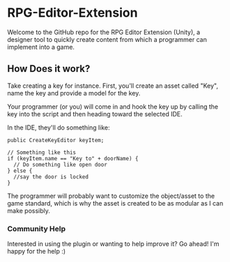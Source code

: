# RPG-Editor-Extension
Welcome to the GitHub repo for the RPG Editor Extension (Unity), a designer tool to quickly create content from which a programmer can implement into a game.


## How Does it work?
Take creating a key for instance. First, you'll create an asset called "Key", name the key and provide a model for the key.

Your programmer (or you) will come in and hook the key up by calling the key into the script and then heading toward the selected IDE.

In the IDE, they'll do something like:
```
public CreateKeyEditor keyItem;

// Something like this
if (keyItem.name == "Key to" + doorName) {
  // Do something like open door
} else {
  //say the door is locked
}
```
The programmer will probably want to customize the object/asset to the game standard, which is why the asset is created to be as modular as I can make possibly.

### Community Help
Interested in using the plugin or wanting to help improve it? Go ahead! I'm happy for the help :)
